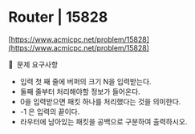 # Router | 15828

[https://www.acmicpc.net/problem/15828](https://www.acmicpc.net/problem/15828)

🙏  문제 요구사항

- 입력 첫 째 줄에 버퍼의 크기 N을 입력받는다.
- 둘째 줄부터 처리해야할 정보가 들어온다.
- 0을 입력받으면 패킷 하나를 처리했다는 것을 의미한다.
- -1 은 입력의 끝이다.
- 라우터에 남아있는 패킷을 공백으로 구분하여 출력하시오.
